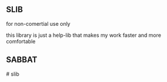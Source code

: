 ## SLIB

for non-comertial use only


this library is just a help-lib that makes my work faster and more comfortable

## SABBAT
#   s l i b  
 